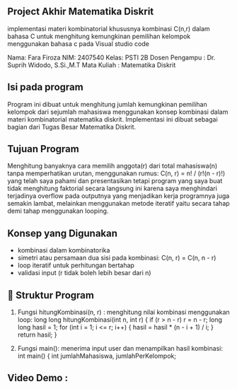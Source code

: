 ## Project Akhir Matematika Diskrit
implementasi materi kombinatorial khususnya kombinasi  C(n,r) dalam bahasa C untuk menghitung kemungkinan pemilihan kelompok menggunakan bahasa c pada Visual studio code

Nama: Fara Firoza
NIM: 2407540
Kelas: PSTI 2B
Dosen Pengampu : Dr. Suprih Widodo, S.Si.,M.T
Mata Kuliah : Matematika Diskrit

## Isi pada program
Program ini dibuat untuk menghitung jumlah kemungkinan pemilihan kelompok dari sejumlah mahasiswa menggunakan konsep kombinasi dalam materi kombinatorial matematika diskrit. Implementasi ini dibuat sebagai bagian dari Tugas Besar Matematika Diskrit.

## Tujuan Program
Menghitung banyaknya cara memilih anggota(r) dari total mahasiswa(n) tanpa memperhatikan urutan, menggunakan rumus: C(n, r) = n! / (r!(n - r)!) yang telah saya pahami dan presentasikan tetapi program yang saya buat tidak menghitung faktorial secara langsung ini karena saya menghindari terjadinya overflow pada outputnya yang menjadikan kerja programnya juga semakin lambat, melainkan menggunakan metode iteratif yaitu secara tahap demi tahap menggunakan looping.

## Konsep yang Digunakan
- kombinasi dalam kombinatorika
- simetri atau persamaan dua sisi pada kombinasi: C(n, r) = C(n, n - r)
- loop iteratif untuk perhitungan bertahap
- validasi input (r tidak boleh lebih besar dari n)

## 📄 Struktur Program
1. Fungsi hitungKombinasi(n, r) : menghitung nilai kombinasi menggunakan loop:
   long long hitungKombinasi(int n, int r) {
    if (r > n - r) r = n - r;
    long long hasil = 1;
    for (int i = 1; i <= r; i++) {
        hasil = hasil * (n - i + 1) / i;
    }
    return hasil;
}

2. Fungsi main(): menerima input user dan menampilkan hasil kombinasi:
   int main() {
   int jumlahMahasiswa, jumlahPerKelompok;

## Video Demo : 
